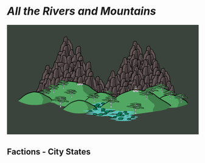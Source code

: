 # _All the Rivers and Mountains_

![Header|40](/content/media/rpg/header.png)

## Factions - City States